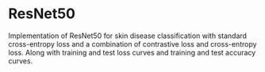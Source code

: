 # ResNet50
Implementation of ResNet50 for skin disease classification with standard cross-entropy loss and a combination of contrastive loss and cross-entropy loss. Along with training and test loss curves and training and test accuracy curves.
